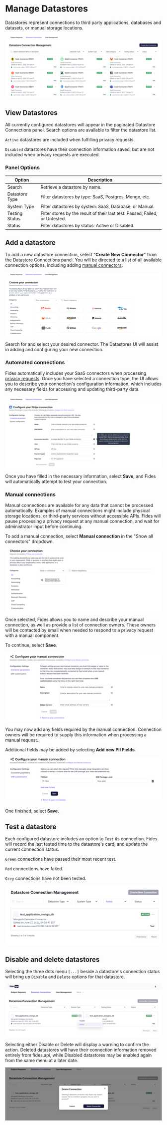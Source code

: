 # Manage Datastores

Datastores represent connections to third party applications, databases and datasets, or manual storage locations.

![datastore](../img/admin_ui/datastore_list.png)

## View Datastores

All currently configured datastores will appear in the paginated Datastore Connections panel. Search options are available to filter the datastore list.

`Active` datastores are included when fulfilling privacy requests.

`Disabled` datastores have their connection information saved, but are not included when privacy requests are executed.

### Panel Options

| Option | Description |
|----|----|
| Search | Retrieve a datastore by name. |
| Datastore Type | Filter datastores by type: SaaS, Postgres, Mongo, etc. |
| System Type | Filter datastores by system: SaaS, Database, or Manual. |
| Testing Status | Filter stores by the result of their last test: Passed, Failed, or Untested. |
| Status | Filter datastores by status: Active or Disabled. |

## Add a datastore

To add a new datastore connection, select "**Create New Connector**" from the Datastore Connections panel. You will be directed to a list of all available connection options, including adding [manual connectors](#manual-connections).

![new connection](../img/admin_ui/new_connection.png)

Search for and select your desired connector. The Datastores UI will assist in adding and configuring your new connection. 

### Automated connections

Fides automatically includes your SaaS connectors when processing [privacy requests](../getting-started/privacy_requests.md). Once you have selected a connection type, the UI allows you to describe your connection's configuration information, which includes any necessary fields for accessing and updating third-party data.

![configure connection](../img/admin_ui/configure_connection.png)

Once you have filled in the necessary information, select **Save**, and Fides will automatically attempt to test your connection.

### Manual connections

Manual connections are available for any data that cannot be processed automatically. Examples of manual connections might include physical storage locations, or third-party services without accessible APIs. Fides will pause processing a privacy request at any manual connection, and wait for administrator input before continuing.

To add a manual connection, select **Manual connection** in the "Show all connectors" dropdown. 

![manual connection](../img/admin_ui/manual_connection.png)

Once selected, Fides allows you to name and describe your manual connection, as well as provide a list of connection owners. These owners will be contacted by email when needed to respond to a privacy request with a manual component.

To continue, select **Save**.

![manual configuration](../img/admin_ui/manual_configuration.png)

You may now add any fields required by the manual connection. Connection owners will be required to supply this information when processing a manual request.

Additional fields may be added by selecting **Add new PII Fields**. 

![manual fields](../img/admin_ui/manual_fields.png)

One finished, select **Save.**
## Test a datastore

Each configured datastore includes an option to `Test` its connection. Fides will record the last tested time to the datastore's card, and update the current connection status.

`Green` connections have passed their most recent test.

`Red` connections have failed.

`Grey` connections have not been tested.

![failed test](../img/admin_ui/failed_test.png)

## Disable and delete datastores

Selecting the three dots menu `[...]` beside a datastore's connection status will bring up `Disable` and `Delete` options for that datastore.

![datastore options](../img/admin_ui/datastore_options.png)

Selecting either Disable or Delete will display a warning to confirm the action. Deleted datastores will have their connection information removed entirely from fides.api, while Disabled datastores may be enabled again from the same menu at a later date.

![delete datastore](../img/admin_ui/delete_datastore.png)
